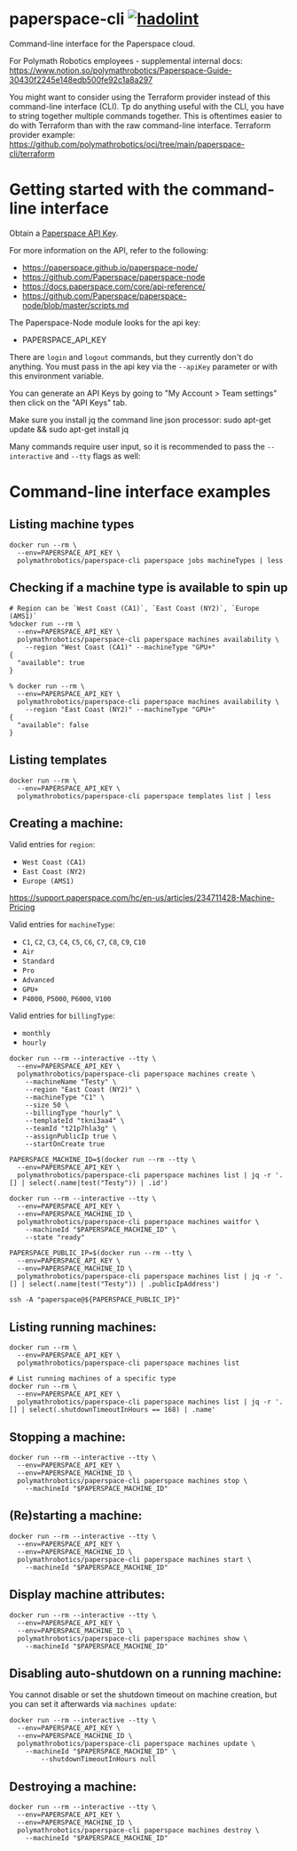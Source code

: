 # paperspace-cli [![hadolint](https://github.com/polymathrobotics/oci/actions/workflows/paperspace-cli-push.yml/badge.svg)](https://github.com/polymathrobotics/oci/actions/workflows/paperspace-cli-push.yml)

Command-line interface for the Paperspace cloud.

For Polymath Robotics employees - supplemental internal docs: https://www.notion.so/polymathrobotics/Paperspace-Guide-30430f2245e148edb500fe92c1a8a297

You might want to consider using the Terraform provider instead of this command-line interface (CLI).
Tp do anything useful with the CLI, you have to string together multiple commands together. This is
oftentimes easier to do with Terraform than with the raw command-line interface.
Terraform provider example: https://github.com/polymathrobotics/oci/tree/main/paperspace-cli/terraform

# Getting started with the command-line interface

Obtain a [Paperspace API Key](docs/PAPERSPACE_API_KEY.md).

For more information on the API, refer to the following:
- https://paperspace.github.io/paperspace-node/
- https://github.com/Paperspace/paperspace-node
- https://docs.paperspace.com/core/api-reference/
- https://github.com/Paperspace/paperspace-node/blob/master/scripts.md

The Paperspace-Node module looks for the api key:
- PAPERSPACE_API_KEY

There are `login` and `logout` commands, but they currently don't do
anything. You must pass in the api key via the `--apiKey` parameter
or with this environment variable.

You can generate an API Keys by going to "My Account > Team settings"
then click on the "API Keys" tab.

<p class="callout info">Make sure you install jq the command line json processor: sudo apt-get update && sudo apt-get install jq</p>

Many commands require user input, so it is recommended to pass the 
`--interactive` and `--tty` flags as well:

# Command-line interface examples

## Listing machine types
```
docker run --rm \
  --env=PAPERSPACE_API_KEY \
  polymathrobotics/paperspace-cli paperspace jobs machineTypes | less
```

## Checking if a machine type is available to spin up
```
# Region can be `West Coast (CA1)`, `East Coast (NY2)`, `Europe (AMS1)`
%docker run --rm \
  --env=PAPERSPACE_API_KEY \
  polymathrobotics/paperspace-cli paperspace machines availability \
    --region "West Coast (CA1)" --machineType "GPU+"
{
  "available": true
}

% docker run --rm \
  --env=PAPERSPACE_API_KEY \
  polymathrobotics/paperspace-cli paperspace machines availability \
    --region "East Coast (NY2)" --machineType "GPU+"
{
  "available": false
}
```
  
## Listing templates
```
docker run --rm \
  --env=PAPERSPACE_API_KEY \
  polymathrobotics/paperspace-cli paperspace templates list | less
```

## Creating a machine:

Valid entries for `region`:
- `West Coast (CA1)`
- `East Coast (NY2)`
- `Europe (AMS1)`

https://support.paperspace.com/hc/en-us/articles/234711428-Machine-Pricing

Valid entries for `machineType`:
- `C1`, `C2`, `C3`, `C4`, `C5`, `C6`, `C7`, `C8`, `C9`, `C10`
- `Air`
- `Standard`
- `Pro`
- `Advanced`
- `GPU+`
- `P4000`, `P5000`, `P6000`, `V100`

Valid entries for `billingType`:
- `monthly`
- `hourly`

```
docker run --rm --interactive --tty \
  --env=PAPERSPACE_API_KEY \
  polymathrobotics/paperspace-cli paperspace machines create \
    --machineName "Testy" \
    --region "East Coast (NY2)" \
    --machineType "C1" \
    --size 50 \
    --billingType "hourly" \
    --templateId "tkni3aa4" \
    --teamId "t21p7hla3g" \
    --assignPublicIp true \
    --startOnCreate true

PAPERSPACE_MACHINE_ID=$(docker run --rm --tty \
  --env=PAPERSPACE_API_KEY \
  polymathrobotics/paperspace-cli paperspace machines list | jq -r '.[] | select(.name|test("Testy")) | .id')

docker run --rm --interactive --tty \
  --env=PAPERSPACE_API_KEY \
  --env=PAPERSPACE_MACHINE_ID \
  polymathrobotics/paperspace-cli paperspace machines waitfor \
    --machineId "$PAPERSPACE_MACHINE_ID" \
    --state "ready"

PAPERSPACE_PUBLIC_IP=$(docker run --rm --tty \
  --env=PAPERSPACE_API_KEY \
  --env=PAPERSPACE_MACHINE_ID \
  polymathrobotics/paperspace-cli paperspace machines list | jq -r '.[] | select(.name|test("Testy")) | .publicIpAddress')

ssh -A "paperspace@${PAPERSPACE_PUBLIC_IP}"
```

## Listing running machines:
```
docker run --rm \
  --env=PAPERSPACE_API_KEY \
  polymathrobotics/paperspace-cli paperspace machines list
  
# List running machines of a specific type
docker run --rm \
  --env=PAPERSPACE_API_KEY \
  polymathrobotics/paperspace-cli paperspace machines list | jq -r '.[] | select(.shutdownTimeoutInHours == 168) | .name'
```

## Stopping a machine:
```
docker run --rm --interactive --tty \
  --env=PAPERSPACE_API_KEY \
  --env=PAPERSPACE_MACHINE_ID \
  polymathrobotics/paperspace-cli paperspace machines stop \
    --machineId "$PAPERSPACE_MACHINE_ID"
```

## (Re)starting a machine:
```
docker run --rm --interactive --tty \
  --env=PAPERSPACE_API_KEY \
  --env=PAPERSPACE_MACHINE_ID \
  polymathrobotics/paperspace-cli paperspace machines start \
    --machineId "$PAPERSPACE_MACHINE_ID"
```

## Display machine attributes:
```
docker run --rm --interactive --tty \
  --env=PAPERSPACE_API_KEY \
  --env=PAPERSPACE_MACHINE_ID \
  polymathrobotics/paperspace-cli paperspace machines show \
    --machineId "$PAPERSPACE_MACHINE_ID"
```

## Disabling auto-shutdown on a running machine:

You cannot disable or set the  shutdown timeout on machine creation, but you can set it afterwards via `machines update`:

```
docker run --rm --interactive --tty \
  --env=PAPERSPACE_API_KEY \
  --env=PAPERSPACE_MACHINE_ID \
  polymathrobotics/paperspace-cli paperspace machines update \
    --machineId "$PAPERSPACE_MACHINE_ID" \
        --shutdownTimeoutInHours null
```  

## Destroying a machine:
```
docker run --rm --interactive --tty \
  --env=PAPERSPACE_API_KEY \
  --env=PAPERSPACE_MACHINE_ID \
  polymathrobotics/paperspace-cli paperspace machines destroy \
    --machineId "$PAPERSPACE_MACHINE_ID"
```
